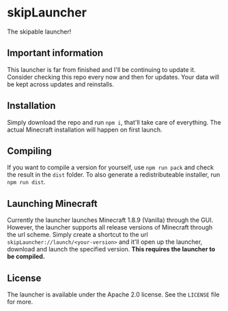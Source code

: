 # skipLauncher
The skipable launcher!

## Important information
This launcher is far from finished and I'll be continuing to update it. Consider checking this repo every now and then for updates. Your data will be kept across updates and reinstalls.

## Installation
Simply download the repo and run `npm i`, that'll take care of everything. The actual Minecraft installation will happen on first launch.

## Compiling
If you want to compile a version for yourself, use `npm run pack` and check the result in the `dist` folder. To also generate a redistributeable installer, run `npm run dist`.

## Launching Minecraft
Currently the launcher launches Minecraft 1.8.9 (Vanilla) through the GUI. However, the launcher supports all release versions of Minecraft through the url scheme. Simply create a shortcut to the url `skipLauncher://launch/<your-version>` and it'll open up the launcher, download and launch the specified version. **This requires the launcher to be compiled.**

## License
The launcher is available under the Apache 2.0 license. See the `LICENSE` file for more.